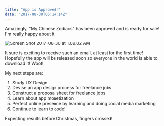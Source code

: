 ```yaml
---
title: "App is Approved!"
date: "2017-08-30T05:14:14Z"
---
```


Amazingly, "My Chinese Zodiacs" has been approved and is ready for sale! I'm really happy about it!

![Screen Shot 2017-08-30 at 1.09.02 AM](https://res.cloudinary.com/solid-apps-inc/image/upload/v1650776363/SolidAppsAsset/2017/screen-shot-2017-08-30-at-1-09-02-am_sta8is.png)

It sure is exciting to receive such an email, at least for the first time! Hopefully the app will be released soon so everyone in the world is able to download it! Woot!

My next steps are:

1. Study UX Design
2. Devise an app design process for freelance jobs
3. Construct a proposal sheet for freelance jobs
4. Learn about app monetization
5. Perfect online presence by learning and doing social media marketing
6. Continue to learn to code!

Expecting results before Christmas, fingers crossed!
